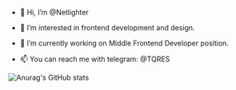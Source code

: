 - 👋 Hi, I’m @Netlighter
- 👀 I’m interested in frontend development and design.
- 🌱 I’m currently working on Middle Frontend Developer position.

- 📫 You can reach me with telegram: @TQRES

<!---
Netlighter/Netlighter is a ✨ special ✨ repository because its `README.md` (this file) appears on your GitHub profile.
You can click the Preview link to take a look at your changes.
--->


![Anurag's GitHub stats](https://github-readme-stats.vercel.app/api?username=netlighter&show_icons=true&theme=omni&hide_border=true)
